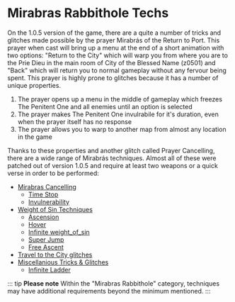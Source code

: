 # Mirabras Rabbithole Techs

On the 1.0.5 version of the game, there are a quite a number of tricks and glitches made possible by the prayer Mirabrás of the Return to Port. This prayer when cast will bring up a menu at the end of a short animation with two options: "Return to the City" which will warp you from where you are to the Prie Dieu in the main room of City of the Blessed Name (z0501) and "Back" which will return you to normal gameplay without any fervour being spent. This prayer is highly prone to glitches because it has a number of unique properties.

1. The prayer opens up a menu in the middle of gameplay which freezes The Penitent One and all enemies until an option is selected
2. The prayer makes The Penitent One invulrabile for it's duration, even when the prayer itself has no response
3. The prayer allows you to warp to another map from almost any location in the game

Thanks to these properties and another glitch called Prayer Cancelling, there are a wide range of Mirabrás techniques. Almost all of these were patched out of version 1.0.5 and require at least two weapons or a quick verse in order to be performed:

- [Mirabras Cancelling](mirabras_cancel/)
  - [Time Stop](mirabras_cancel/time_stop)
  - [Invulnerability](mirabras_cancel/invulnerability)
- [Weight of Sin Techniques](weight_of_sin/)
  - [Ascension](weight_of_sin/ascension)
  - [Hover](weight_of_sin/hover)
  - [Infinite weight_of_sin](weight_of_sin/infinite_WoS)
  - [Super Jump](weight_of_sin/super_jump)
  - [Free Ascent](weight_of_sin/free_ascent)
- [Travel to the City glitches](travel_to_city/)
- [Miscellanious Tricks & Glitches](other/)
  - [Infinite Ladder](other/infinite_ladder)

::: tip **Please note**
Within the "Mirabras Rabbithole" category, techniques may have additional requirements beyond the minimum mentioned.
:::
